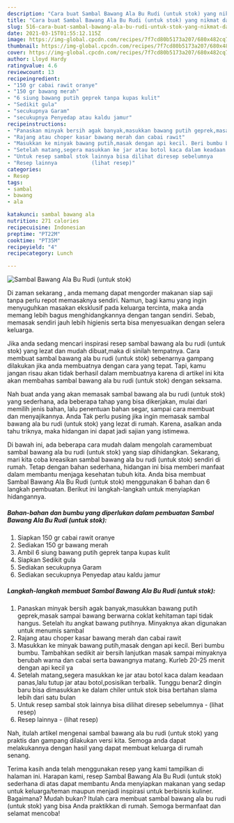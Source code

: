 ```yaml
---
description: "Cara buat Sambal Bawang Ala Bu Rudi (untuk stok) yang nikmat dan Mudah Dibuat"
title: "Cara buat Sambal Bawang Ala Bu Rudi (untuk stok) yang nikmat dan Mudah Dibuat"
slug: 516-cara-buat-sambal-bawang-ala-bu-rudi-untuk-stok-yang-nikmat-dan-mudah-dibuat
date: 2021-03-15T01:55:12.115Z
image: https://img-global.cpcdn.com/recipes/7f7cd80b5173a207/680x482cq70/sambal-bawang-ala-bu-rudi-untuk-stok-foto-resep-utama.jpg
thumbnail: https://img-global.cpcdn.com/recipes/7f7cd80b5173a207/680x482cq70/sambal-bawang-ala-bu-rudi-untuk-stok-foto-resep-utama.jpg
cover: https://img-global.cpcdn.com/recipes/7f7cd80b5173a207/680x482cq70/sambal-bawang-ala-bu-rudi-untuk-stok-foto-resep-utama.jpg
author: Lloyd Hardy
ratingvalue: 4.6
reviewcount: 13
recipeingredient:
- "150 gr cabai rawit oranye"
- "150 gr bawang merah"
- "6 siung bawang putih geprek tanpa kupas kulit"
- "Sedikit gula"
- "secukupnya Garam"
- "secukupnya Penyedap atau kaldu jamur"
recipeinstructions:
- "Panaskan minyak bersih agak banyak,masukkan bawang putih geprek,masak sampai bawang berwarna coklat kehitaman tapi tidak hangus. Setelah itu angkat bawang putihnya. Minyaknya akan digunakan untuk menumis sambal"
- "Rajang atau choper kasar bawang merah dan cabai rawit"
- "Masukkan ke minyak bawang putih,masak dengan api kecil. Beri bumbu bumbu. Tambahkan sedikit air bersih lanjutkan masak sampai minyaknya berubah warna dan cabai serta bawangnya matang. Kurleb 20-25 menit dengan api kecil ya"
- "Setelah matang,segera masukkan ke jar atau botol kaca dalam keadaan panas,lalu tutup jar atau botol,posisikan terbalik. Tunggu benar2 dingin baru bisa dimasukkan ke dalam chiler untuk stok bisa bertahan slama lebih dari satu bulan"
- "Untuk resep sambal stok lainnya bisa dilihat diresep sebelumnya           (lihat resep)"
- "Resep lainnya           (lihat resep)"
categories:
- Resep
tags:
- sambal
- bawang
- ala

katakunci: sambal bawang ala 
nutrition: 271 calories
recipecuisine: Indonesian
preptime: "PT22M"
cooktime: "PT35M"
recipeyield: "4"
recipecategory: Lunch

---
```



![Sambal Bawang Ala Bu Rudi (untuk stok)](https://img-global.cpcdn.com/recipes/7f7cd80b5173a207/680x482cq70/sambal-bawang-ala-bu-rudi-untuk-stok-foto-resep-utama.jpg)

Di zaman  sekarang , anda memang dapat mengorder makanan siap saji tanpa perlu repot memasaknya sendiri. Namun, bagi kamu yang ingin menyuguhkan masakan eksklusif pada keluarga tercinta, maka anda memang lebih bagus menghidangkannya dengan tangan sendiri. Sebab, memasak sendiri jauh lebih higienis serta bisa menyesuaikan dengan selera keluarga.

Jika anda sedang mencari inspirasi resep sambal bawang ala bu rudi (untuk stok) yang lezat dan mudah dibuat,maka di sinilah tempatnya. Cara membuat sambal bawang ala bu rudi (untuk stok)  sebenarnya gampang dilakukan jika anda membuatnya dengan cara yang tepat. Tapi, kamu jangan risau akan tidak berhasil dalam membuatnya 
karena di artikel ini kita akan membahas sambal bawang ala bu rudi (untuk stok) dengan seksama.  



Nah buat anda yang akan memasak sambal bawang ala bu rudi (untuk stok) yang sederhana, ada beberapa tahap yang bisa dikerjakan, mulai dari memilih jenis bahan, lalu penentuan bahan segar, sampai cara membuat dan menyajikannya. Anda Tak perlu pusing jika ingin memasak sambal bawang ala bu rudi (untuk stok) yang lezat di rumah. Karena, asalkan anda  tahu triknya, maka hidangan ini dapat jadi sajian yang istimewa.

Di bawah ini, ada beberapa cara mudah dalam mengolah caramembuat sambal bawang ala bu rudi (untuk stok) yang siap dihidangkan. Sekarang, mari kita coba kreasikan sambal bawang ala bu rudi (untuk stok) sendiri di rumah. Tetap dengan bahan sederhana, hidangan ini bisa memberi manfaat dalam membantu menjaga kesehatan tubuh kita. Anda bisa membuat Sambal Bawang Ala Bu Rudi (untuk stok) menggunakan 6 bahan dan 6 langkah pembuatan. Berikut ini langkah-langkah untuk menyiapkan hidangannya.

<!--inarticleads1-->

##### Bahan-bahan dan bumbu yang diperlukan dalam pembuatan Sambal Bawang Ala Bu Rudi (untuk stok):

1. Siapkan 150 gr cabai rawit oranye
1. Sediakan 150 gr bawang merah
1. Ambil 6 siung bawang putih geprek tanpa kupas kulit
1. Siapkan Sedikit gula
1. Sediakan secukupnya Garam
1. Sediakan secukupnya Penyedap atau kaldu jamur




<!--inarticleads2-->

##### Langkah-langkah membuat Sambal Bawang Ala Bu Rudi (untuk stok):

1. Panaskan minyak bersih agak banyak,masukkan bawang putih geprek,masak sampai bawang berwarna coklat kehitaman tapi tidak hangus. Setelah itu angkat bawang putihnya. Minyaknya akan digunakan untuk menumis sambal
1. Rajang atau choper kasar bawang merah dan cabai rawit
1. Masukkan ke minyak bawang putih,masak dengan api kecil. Beri bumbu bumbu. Tambahkan sedikit air bersih lanjutkan masak sampai minyaknya berubah warna dan cabai serta bawangnya matang. Kurleb 20-25 menit dengan api kecil ya
1. Setelah matang,segera masukkan ke jar atau botol kaca dalam keadaan panas,lalu tutup jar atau botol,posisikan terbalik. Tunggu benar2 dingin baru bisa dimasukkan ke dalam chiler untuk stok bisa bertahan slama lebih dari satu bulan
1. Untuk resep sambal stok lainnya bisa dilihat diresep sebelumnya -           (lihat resep)
1. Resep lainnya -           (lihat resep)




Nah, itulah artikel mengenai  sambal bawang ala bu rudi (untuk stok)  yang praktis dan gampang dilakukan versi kita. Semoga anda dapat melakukannya dengan hasil yang dapat membuat keluarga di rumah senang. 

Terima kasih anda telah menggunakan resep yang kami tampilkan di halaman ini. Harapan kami, resep  Sambal Bawang Ala Bu Rudi (untuk stok) sederhana di atas dapat membantu Anda menyiapkan makanan yang sedap untuk keluarga/teman maupun menjadi inspirasi untuk berbisnis kuliner. Bagaimana? Mudah bukan? Itulah cara membuat sambal bawang ala bu rudi (untuk stok) yang bisa Anda praktikkan di rumah. Semoga bermanfaat dan selamat mencoba!

